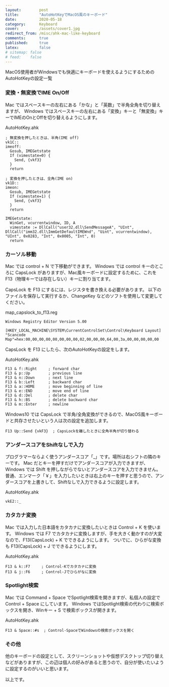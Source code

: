 ```yaml
---
layout:        post
title:         "AutoHotKeyでMacOS風のキーボード"
date:          2020-05-18
category:      Keyboard
cover:         /assets/cover1.jpg
redirect_from: /misc/ahk-mac-like-keyboard
comments:      true
published:     true
latex:         false
# sitemap: false
# feed:    false
---
```


MacOS使用者がWindowsでも快適にキーボードを使えるようにするためのAutoHotKeyの設定一覧

### 変換・無変換でIME On/Off

Mac ではスペースキーの左右にある「かな」と「英数」で半角全角を切り替えますが、
Windows ではスペースキーの左右にある「変換」キーと「無変換」キーでIMEのOnとOffを切り替えるようにします。

AutoHotKey.ahk

```code
; 無変換を押したときは、半角(IME off)
vk1C::
imeoff:
  Gosub, IMEGetstate
  If (vimestate=0) {
    Send, {vkf3}
  }
  return

; 変換を押したときは、全角(IME on)
vk1D::
imeon:
  Gosub, IMEGetstate
  If (vimestate=1) {
    Send, {vkf3}
  }
  return

IMEGetstate:
  WinGet, vcurrentwindow, ID, A
  vimestate := DllCall("user32.dll\SendMessageA", "UInt", DllCall("imm32.dll\ImmGetDefaultIMEWnd", "Uint", vcurrentwindow), "UInt", 0x0283, "Int", 0x0005, "Int", 0)
  return
```

### カーソル移動

Mac では control + N で下移動ができます。
Windows では control キーのところに CapsLock がありますが、Mac風キーボードに設定するために、これを F13（物理キーでは存在しない）キーに割り当てます。

CapsLock を F13 にするには、レジスタを書き換える必要があります。
以下のファイルを保存して実行するか、ChangeKey などのソフトを使用して変更してください。

map\_capslock\_to\_f13.reg

```code
Windows Registry Editor Version 5.00

[HKEY_LOCAL_MACHINE\SYSTEM\CurrentControlSet\Control\Keyboard Layout]
"Scancode Map"=hex:00,00,00,00,00,00,00,00,02,00,00,00,64,00,3a,00,00,00,00,00
```

CapsLock を F13 にしたら、次のAutoHotKeyの設定をします。

AutoHotKey.ahk

```code
F13 & f::Right     ; forward char
F13 & p::Up        ; previous line
F13 & n::Down      ; next line
F13 & b::Left      ; backward char
F13 & a::HOME      ; move beginning of line
F13 & e::END       ; move end of line
F13 & d::Del       ; delete char
F13 & h::BS        ; delete backward char
F13 & m::Enter     ; newline
```

Windows10 では CapsLock で半角/全角変換ができるので、MacOS風キーボードと共存させたいという人は次の設定を追加します。

```code
F13 Up::Send {vkF3}  ; CapsLockを離したときに全角半角が切り替わる
```

### アンダースコアをShiftなしで入力

プログラマーならよく使うアンダースコア「_」です。場所は右シフトの隣のキーです。
Mac だとキーを押すだけでアンダースコアが入力できますが、
Windows では Shift を押しながらでないとアンダースコアを入力できません。
普通、エンマーク「￥」を入力したいときは右上のキーを押すと思うので、アンダースコアを上書きして、Shiftなしで入力できるように設定します。

AutoHotKey.ahk

```code
vkE2::_
```

### カタカナ変換

Mac では入力した日本語をカタカナに変換したいときは Control + K を使います。
Windows では F7 でカタカナに変換しますが、手を大きく動かすのが大変なので、F13(CapsLock) + K でできるようにします。
ついでに、ひらがな変換も F13(CapsLock) + J でできるようにします。

AutoHotKey.ahk

```code
F13 & k::F7     ; Control-Kでカタカナに変換
F13 & j::F6     ; Control-Jでひらがなに変換
```

### Spotlight検索

Mac では Command + Space でSpotlight検索を開きますが、私個人の設定で Control + Space にしています。
Windows ではSpotlight検索の代わりに検索ボックスを開き、Winキー + S で検索ボックスが開きます。

AutoHotKey.ahk

```code
F13 & Space::#s  ; Control-SpaceでWindowsの検索ボックスを開く
```

### その他

他のキーボードの設定として、スクリーンショットや仮想デスクトップ切り替えなどがありますが、この辺は個人の好みがあると思うので、自分が使いたいように設定するのがいいと思います。

以上です。

